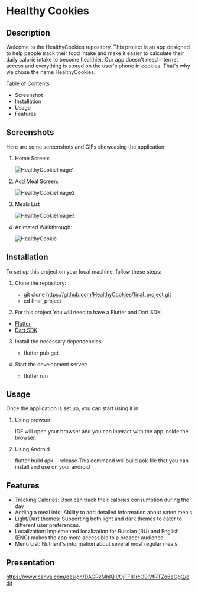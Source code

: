 # Healthy Cookies

## Description

Welcome to the HealthyCookies repository.
This project is an app designed to help people track their food intake and make it easier to calculate their daily calorie intake to become healthier.
Our app doesn't need internet access and everything is stored on the user's phone in cookies. That's why we chose the name HealthyCookies.

Table of Contents

- Screenshot
- Installation
- Usage
- Features

## Screenshots

Here are some screenshots and GIFs showcasing the application:

1. Home Screen:
   
   ![HealthyCookieImage1](https://github.com/user-attachments/assets/f1bb8e2f-39fc-4798-aace-541f53615803)

3. Add Meal Screen:
   
   ![HealthyCookieImage2](https://github.com/user-attachments/assets/14c561cf-9e1c-4b87-b48f-962d8dadd794)

5. Meals List
   
   ![HealthyCookieImage3](https://github.com/user-attachments/assets/a323dd21-86a1-4ea6-b626-53428d718b20)

7. Animated Walkthrough:
   
   ![HealthyCookie](https://github.com/user-attachments/assets/967be911-6bdf-4de8-99e8-8ad1637aa675)


## Installation

To set up this project on your local machine, follow these steps:

1. Clone the repository:
    
    - git clone https://github.com/HealthyCookies/final_project.git
    - cd final_project

2. For this project You will need to have a Flutter and Dart SDK.

  - [Flutter]([https://docs.flutter.dev/get-started/codelab](https://docs.flutter.dev/get-started/install))
  - [Dart SDK]([https://docs.flutter.dev/cookbook](https://dart.dev/get-dart))
    
3. Install the necessary dependencies:

    - flutter pub get
    
5. Start the development server:
    
    - flutter run

## Usage

Once the application is set up, you can start using it in:

1. Using browser

   IDE will open your browser and you can interact with the app inside the browser.

2. Using Android
   
   flutter build apk --release
   This command will build aok file that you can install and use on your android

## Features

- Tracking Calories: User can track their calories consumption during the day
- Adding a meal info: Ability to add detailed information about eaten meals
- Light/Dart themes: Supporting both light and dark themes to cater to different user preferences. 
- Localization: Implemented localization for Russian (RU) and English (ENG) makes the app more accessible to a broader audience. 
- Menu List: Nutrient's information about several most regular meals.

## Presentation
https://www.canva.com/design/DAGRkMhIQiI/OjFF81rcO9lVfRTZd6eGgQ/edit
